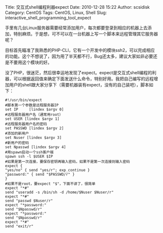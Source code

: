 Title: 交互式shell编程利器expect
Date: 2010-12-28 15:22
Author: scsidisk
Category: CentOS
Tags: CentOS, Linux, Shell
Slug: interactive_shell_programming_tool_expect

<div class="post-content">
手里有几台Linux服务器需要经常添加用户，每次都要登录到相应的机器上去添加，特别麻烦。于是想，可不可以在一台机器上写一个脚本来远程管理其它服务器呢？

目标首先瞄准了我熟悉的PHP-CLI，它有一个开发中的模块ssh2，可以完成相应的功能。这个不想说了，因为用了半天都不行，Bug还太多，建议大家如非必要还是不要用这个模块的好。

没了PHP，很迷茫，然后很幸运地发现了expect。expect是交互式shell编程的利器，可以根据返回值来确定下面发送什么命令，特别好用。我把自己编写的远程增加用户的shell跟大家分享下（需要机器装有expect，没有的自己装吧），脚本如下：  
<span id="more-1505"></span>

~~~~ {lang="bash" xml:lang="bash"}
#!/usr/bin/expect
#脚本第一个参数是远程服务器IP
set IP     [lindex $argv 0]
#远程服务器用户名（通常用root）
set USER [lindex $argv 1]
#远程服务器用户名的密码
set PASSWD [lindex $argv 2]
#添加的新用户
set Nuser [lindex $argv 3]
#新用户的密码
set Npasswd [lindex $argv 4]
#用spawn启动一个ssh客户端
spawn ssh -l $USER $IP
#如果是第一次连接，要保存密钥再输入密码，如果不是第一次连接则输入密码
expect {
"yes/no" { send "yes/r"; exp_continue }
"password:" { send "$PASSWD/r" }
}
#如果不是root，要expect "$"，下面不讲了，很简单
expect "*#"
send "useradd -s /bin/sh -d /home/$Nuser $Nuser/r"
expect "*#"
send "passwd $Nuser/r"
expect "*password:"
send "$Npasswd/r"
expect "*password:"
send "$Npasswd/r"
expect "*#"
send "exit/r"
~~~~

 

</div>

